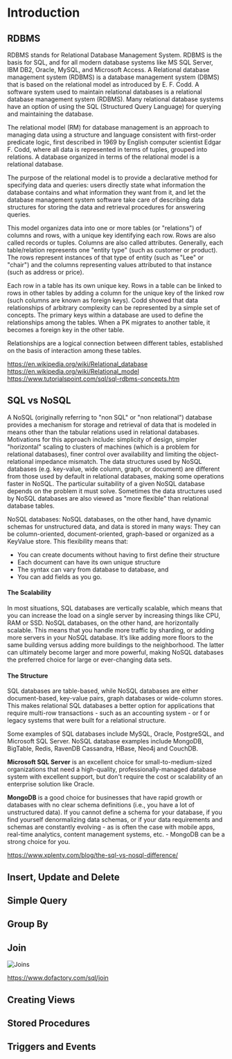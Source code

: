 # Introduction

## RDBMS

RDBMS stands for Relational Database Management System. 
RDBMS is the basis for SQL, and for all modern database systems like MS SQL Server, IBM DB2, Oracle, MySQL, and Microsoft Access.
A Relational database management system (RDBMS) is a database management system (DBMS) that is based on the relational model as introduced by E. F. Codd.
A software system used to maintain relational databases is a relational database management system (RDBMS). 
Many relational database systems have an option of using the SQL (Structured Query Language) for querying and maintaining the database.

The relational model (RM) for database management is an approach to managing data using a structure and language consistent with first-order predicate logic, 
first described in 1969 by English computer scientist Edgar F. Codd, where all data is represented in terms of tuples, grouped into relations. 
A database organized in terms of the relational model is a relational database.

The purpose of the relational model is to provide a declarative method for specifying data and queries: users directly state what information the database 
contains and what information they want from it, and let the database management system software take care of describing data structures for storing the data 
and retrieval procedures for answering queries.

This model organizes data into one or more tables (or "relations") of columns and rows, with a unique key identifying each row. Rows are also called records or tuples.
Columns are also called attributes. Generally, each table/relation represents one "entity type" (such as customer or product). 
The rows represent instances of that type of entity (such as "Lee" or "chair") and the columns representing values attributed to that instance (such as address or price).

Each row in a table has its own unique key. Rows in a table can be linked to rows in other tables by adding a column for the unique key 
of the linked row (such columns are known as foreign keys). 
Codd showed that data relationships of arbitrary complexity can be represented by a simple set of concepts.
The primary keys within a database are used to define the relationships among the tables. When a PK migrates to another table, it becomes a foreign key in the other table.

Relationships are a logical connection between different tables, established on the basis of interaction among these tables.

https://en.wikipedia.org/wiki/Relational_database
https://en.wikipedia.org/wiki/Relational_model
https://www.tutorialspoint.com/sql/sql-rdbms-concepts.htm

## SQL vs NoSQL

A NoSQL (originally referring to "non SQL" or "non relational") database provides a mechanism for storage and retrieval of data 
that is modeled in means other than the tabular relations used in relational databases. Motivations for this approach include: simplicity of design, 
simpler "horizontal" scaling to clusters of machines (which is a problem for relational databases), finer control over availability 
and limiting the object-relational impedance mismatch. The data structures used by NoSQL databases (e.g. key-value, wide column, graph, or document) are 
different from those used by default in relational databases, making some operations faster in NoSQL. The particular suitability of a given 
NoSQL database depends on the problem it must solve. Sometimes the data structures used by NoSQL databases are also viewed as "more flexible" 
than relational database tables.

NoSQL databases: NoSQL databases, on the other hand, have dynamic schemas for unstructured data, and data is stored in many ways: 
They can be column-oriented, document-oriented, graph-based or organized as a KeyValue store. 
This flexibility means that:
- You can create documents without having to first define their structure
- Each document can have its own unique structure
- The syntax can vary from database to database, and
- You can add fields as you go.

#### The Scalability
In most situations, SQL databases are vertically scalable, which means that you can increase the load on a single server by increasing things like CPU, RAM or SSD. 
NoSQL databases, on the other hand, are horizontally scalable. This means that you handle more traffic by sharding, or adding more servers in your NoSQL database. 
It’s like adding more floors to the same building versus adding more buildings to the neighborhood. The latter can ultimately become larger and more powerful, 
making NoSQL databases the preferred choice for large or ever-changing data sets.


#### The Structure
SQL databases are table-based, while NoSQL databases are either document-based, key-value pairs, graph databases or wide-column stores. 
This makes relational SQL databases a better option for applications that require multi-row transactions - such as an accounting system - or f
or legacy systems that were built for a relational structure.

Some examples of SQL databases include MySQL, Oracle, PostgreSQL, and Microsoft SQL Server. NoSQL database examples include MongoDB, BigTable, 
Redis, RavenDB Cassandra, HBase, Neo4j and CouchDB.

**Microsoft SQL Server** is an excellent choice for small-to-medium-sized organizations that need a high-quality, 
professionally-managed database system with excellent support, but don't require the cost or scalability of an enterprise solution like Oracle.

**MongoDB** is a good choice for businesses that have rapid growth or databases with no clear schema definitions (i.e., you have a lot of unstructured data). 
If you cannot define a schema for your database, if you find yourself denormalizing data schemas, or if your data requirements and schemas 
are constantly evolving - as is often the case with mobile apps, real-time analytics, content management systems, etc. - MongoDB can be a strong choice for you.

https://www.xplenty.com/blog/the-sql-vs-nosql-difference/

## Insert, Update and Delete

## Simple Query

## Group By 

## Join
 
![Joins](/images/sql-joins.png)


https://www.dofactory.com/sql/join 

## Creating Views

## Stored Procedures

## Triggers and Events

